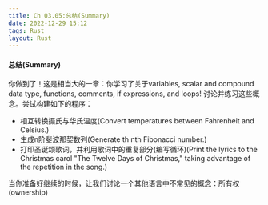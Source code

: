 ```yaml
---
title: Ch 03.05:总结(Summary)
date: 2022-12-29 15:12
tags: Rust
layout: Rust
---
```

#### 总结(Summary)

你做到了！这是相当大的一章：你学习了关于variables, scalar and compound data type, functions, comments, if expressions, and loops! 讨论并练习这些概念。尝试构建如下的程序：

* 相互转换摄氏与华氏温度(Convert temperatures between Fahrenheit and Celsius.)
* 生成n阶斐波那契数列(Generate th nth Fibonacci number.)
* 打印圣诞颂歌词，并利用歌词中的重复部分(编写循环)(Print the lyrics to the Christmas carol "The Twelve Days of Christmas," taking advantage of the repetition in the song.)

当你准备好继续的时候，让我们讨论一个其他语言中不常见的概念：所有权(ownership)

